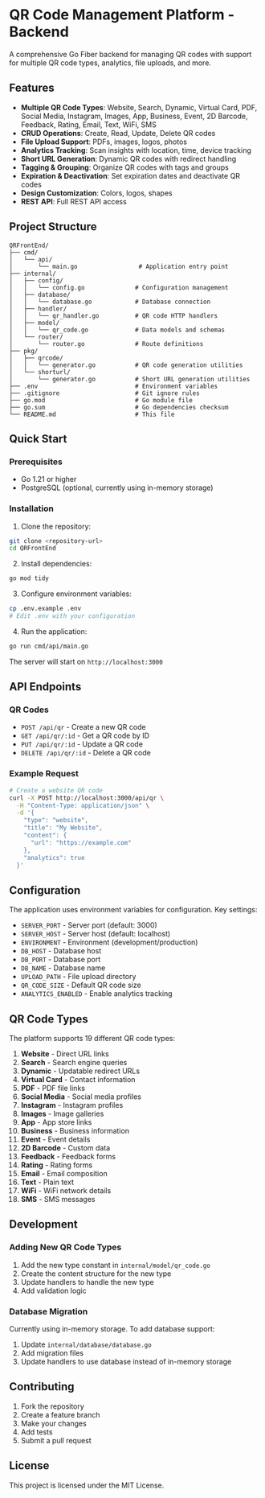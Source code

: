 # QR Code Management Platform - Backend

A comprehensive Go Fiber backend for managing QR codes with support for multiple QR code types, analytics, file uploads, and more.

## Features

- **Multiple QR Code Types**: Website, Search, Dynamic, Virtual Card, PDF, Social Media, Instagram, Images, App, Business, Event, 2D Barcode, Feedback, Rating, Email, Text, WiFi, SMS
- **CRUD Operations**: Create, Read, Update, Delete QR codes
- **File Upload Support**: PDFs, images, logos, photos
- **Analytics Tracking**: Scan insights with location, time, device tracking
- **Short URL Generation**: Dynamic QR codes with redirect handling
- **Tagging & Grouping**: Organize QR codes with tags and groups
- **Expiration & Deactivation**: Set expiration dates and deactivate QR codes
- **Design Customization**: Colors, logos, shapes
- **REST API**: Full REST API access

## Project Structure

```
QRFrontEnd/
├── cmd/
│   └── api/
│       └── main.go                 # Application entry point
├── internal/
│   ├── config/
│   │   └── config.go              # Configuration management
│   ├── database/
│   │   └── database.go            # Database connection
│   ├── handler/
│   │   └── qr_handler.go          # QR code HTTP handlers
│   ├── model/
│   │   └── qr_code.go             # Data models and schemas
│   └── router/
│       └── router.go              # Route definitions
├── pkg/
│   ├── qrcode/
│   │   └── generator.go           # QR code generation utilities
│   └── shorturl/
│       └── generator.go           # Short URL generation utilities
├── .env                           # Environment variables
├── .gitignore                     # Git ignore rules
├── go.mod                         # Go module file
├── go.sum                         # Go dependencies checksum
└── README.md                      # This file
```

## Quick Start

### Prerequisites

- Go 1.21 or higher
- PostgreSQL (optional, currently using in-memory storage)

### Installation

1. Clone the repository:
```bash
git clone <repository-url>
cd QRFrontEnd
```

2. Install dependencies:
```bash
go mod tidy
```

3. Configure environment variables:
```bash
cp .env.example .env
# Edit .env with your configuration
```

4. Run the application:
```bash
go run cmd/api/main.go
```

The server will start on `http://localhost:3000`

## API Endpoints

### QR Codes

- `POST /api/qr` - Create a new QR code
- `GET /api/qr/:id` - Get a QR code by ID
- `PUT /api/qr/:id` - Update a QR code
- `DELETE /api/qr/:id` - Delete a QR code

### Example Request

```bash
# Create a website QR code
curl -X POST http://localhost:3000/api/qr \
  -H "Content-Type: application/json" \
  -d '{
    "type": "website",
    "title": "My Website",
    "content": {
      "url": "https://example.com"
    },
    "analytics": true
  }'
```

## Configuration

The application uses environment variables for configuration. Key settings:

- `SERVER_PORT` - Server port (default: 3000)
- `SERVER_HOST` - Server host (default: localhost)
- `ENVIRONMENT` - Environment (development/production)
- `DB_HOST` - Database host
- `DB_PORT` - Database port
- `DB_NAME` - Database name
- `UPLOAD_PATH` - File upload directory
- `QR_CODE_SIZE` - Default QR code size
- `ANALYTICS_ENABLED` - Enable analytics tracking

## QR Code Types

The platform supports 19 different QR code types:

1. **Website** - Direct URL links
2. **Search** - Search engine queries
3. **Dynamic** - Updatable redirect URLs
4. **Virtual Card** - Contact information
5. **PDF** - PDF file links
6. **Social Media** - Social media profiles
7. **Instagram** - Instagram profiles
8. **Images** - Image galleries
9. **App** - App store links
10. **Business** - Business information
11. **Event** - Event details
12. **2D Barcode** - Custom data
13. **Feedback** - Feedback forms
14. **Rating** - Rating forms
15. **Email** - Email composition
16. **Text** - Plain text
17. **WiFi** - WiFi network details
18. **SMS** - SMS messages

## Development

### Adding New QR Code Types

1. Add the new type constant in `internal/model/qr_code.go`
2. Create the content structure for the new type
3. Update handlers to handle the new type
4. Add validation logic

### Database Migration

Currently using in-memory storage. To add database support:

1. Update `internal/database/database.go`
2. Add migration files
3. Update handlers to use database instead of in-memory storage

## Contributing

1. Fork the repository
2. Create a feature branch
3. Make your changes
4. Add tests
5. Submit a pull request

## License

This project is licensed under the MIT License. 
